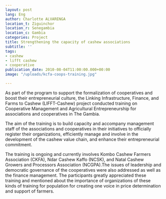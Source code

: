 ```yaml
---
layout: post
lang: Eng
author: Charlotte ALVARENGA
location_t: Ziguinchor
location_r: Senegambia
location_c: Gambia
categories: Project
title: Strengthening the capacity of cashew associations
subtitle: ''
tags:
- cashew
- lifft cashew
- cooperative
publication_date: 2010-08-04T11:00:00.000+00:00
image: "/uploads/kcfa-coops-training.jpg"

---
```

As part of the program to support the formalization of cooperatives and boost their entrepreneurial culture, the Linking Infrastructure, Finance, and Farms to Cashew (LIFFT-Cashew) project conducted training on Cooperative Management and Agricultural Entrepreneurship for associations and cooperatives in The Gambia.

The aim of the training is to build capacity and accompany management staff of the associations and cooperatives in their initiatives to officially register their organizations, efficiently manage and involve in the development of the cashew value chain, and enhance their entrepreneurial commitment.

The training is ongoing and currently involves Kombo Cashew Farmers Association (CKFA), Ndar Cashew Kaffo (NCSK), and Natal Cashew Growers and Processors Association (NCGPA).The issues of leadership and democratic governance of the cooperatives were also addressed as well as the finance management. The participants greatly appreciated these training and mentioned about the importance of organizations of these kinds of training for population for creating one voice in price determination and support of farmers.